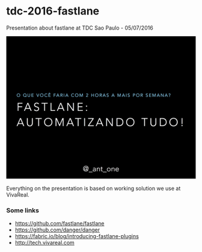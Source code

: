 # tdc-2016-fastlane
Presentation about fastlane at TDC Sao Paulo - 05/07/2016

![Alt text](./title.jpg?raw=true "Fastlane: automatizando tudo!")


Everything on the presentation is based on working solution we use at VivaReal.

### Some links

 - https://github.com/fastlane/fastlane
 - https://github.com/danger/danger
 - https://fabric.io/blog/introducing-fastlane-plugins
 - http://tech.vivareal.com
